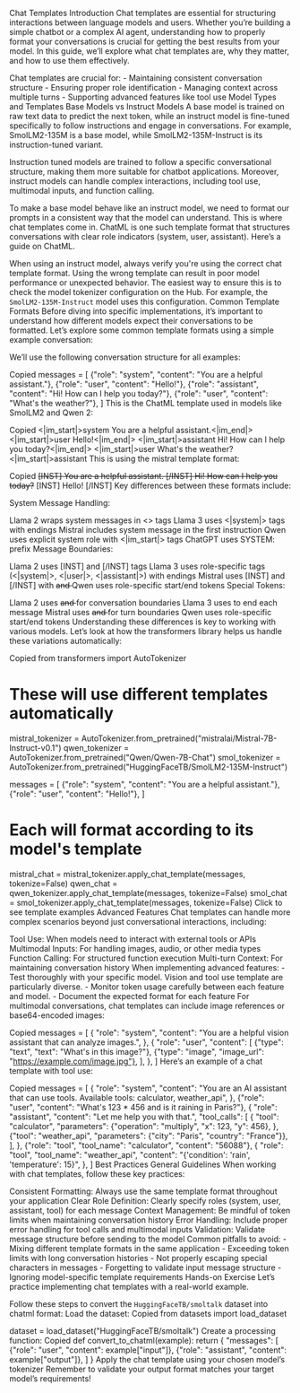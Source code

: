 Chat Templates
Introduction
Chat templates are essential for structuring interactions between language models and users. Whether you’re building a simple chatbot or a complex AI agent, understanding how to properly format your conversations is crucial for getting the best results from your model. In this guide, we’ll explore what chat templates are, why they matter, and how to use them effectively.

Chat templates are crucial for: - Maintaining consistent conversation structure - Ensuring proper role identification - Managing context across multiple turns - Supporting advanced features like tool use
Model Types and Templates
Base Models vs Instruct Models
A base model is trained on raw text data to predict the next token, while an instruct model is fine-tuned specifically to follow instructions and engage in conversations. For example, SmolLM2-135M is a base model, while SmolLM2-135M-Instruct is its instruction-tuned variant.

Instruction tuned models are trained to follow a specific conversational structure, making them more suitable for chatbot applications. Moreover, instruct models can handle complex interactions, including tool use, multimodal inputs, and function calling.

To make a base model behave like an instruct model, we need to format our prompts in a consistent way that the model can understand. This is where chat templates come in. ChatML is one such template format that structures conversations with clear role indicators (system, user, assistant). Here’s a guide on ChatML.

When using an instruct model, always verify you're using the correct chat template format. Using the wrong template can result in poor model performance or unexpected behavior. The easiest way to ensure this is to check the model tokenizer configuration on the Hub. For example, the `SmolLM2-135M-Instruct` model uses this configuration.
Common Template Formats
Before diving into specific implementations, it’s important to understand how different models expect their conversations to be formatted. Let’s explore some common template formats using a simple example conversation:

We’ll use the following conversation structure for all examples:

Copied
messages = [
    {"role": "system", "content": "You are a helpful assistant."},
    {"role": "user", "content": "Hello!"},
    {"role": "assistant", "content": "Hi! How can I help you today?"},
    {"role": "user", "content": "What's the weather?"},
]
This is the ChatML template used in models like SmolLM2 and Qwen 2:

Copied
<|im_start|>system
You are a helpful assistant.<|im_end|>
<|im_start|>user
Hello!<|im_end|>
<|im_start|>assistant
Hi! How can I help you today?<|im_end|>
<|im_start|>user
What's the weather?<|im_start|>assistant
This is using the mistral template format:

Copied
<s>[INST] You are a helpful assistant. [/INST]
Hi! How can I help you today?</s>
[INST] Hello! [/INST]
Key differences between these formats include:

System Message Handling:

Llama 2 wraps system messages in <<SYS>> tags
Llama 3 uses <|system|> tags with </s> endings
Mistral includes system message in the first instruction
Qwen uses explicit system role with <|im_start|> tags
ChatGPT uses SYSTEM: prefix
Message Boundaries:

Llama 2 uses [INST] and [/INST] tags
Llama 3 uses role-specific tags (<|system|>, <|user|>, <|assistant|>) with </s> endings
Mistral uses [INST] and [/INST] with <s> and </s>
Qwen uses role-specific start/end tokens
Special Tokens:

Llama 2 uses <s> and </s> for conversation boundaries
Llama 3 uses </s> to end each message
Mistral uses <s> and </s> for turn boundaries
Qwen uses role-specific start/end tokens
Understanding these differences is key to working with various models. Let’s look at how the transformers library helps us handle these variations automatically:

Copied
from transformers import AutoTokenizer

# These will use different templates automatically
mistral_tokenizer = AutoTokenizer.from_pretrained("mistralai/Mistral-7B-Instruct-v0.1")
qwen_tokenizer = AutoTokenizer.from_pretrained("Qwen/Qwen-7B-Chat")
smol_tokenizer = AutoTokenizer.from_pretrained("HuggingFaceTB/SmolLM2-135M-Instruct")

messages = [
    {"role": "system", "content": "You are a helpful assistant."},
    {"role": "user", "content": "Hello!"},
]

# Each will format according to its model's template
mistral_chat = mistral_tokenizer.apply_chat_template(messages, tokenize=False)
qwen_chat = qwen_tokenizer.apply_chat_template(messages, tokenize=False)
smol_chat = smol_tokenizer.apply_chat_template(messages, tokenize=False)
Click to see template examples
Advanced Features
Chat templates can handle more complex scenarios beyond just conversational interactions, including:

Tool Use: When models need to interact with external tools or APIs
Multimodal Inputs: For handling images, audio, or other media types
Function Calling: For structured function execution
Multi-turn Context: For maintaining conversation history
When implementing advanced features: - Test thoroughly with your specific model. Vision and tool use template are particularly diverse. - Monitor token usage carefully between each feature and model. - Document the expected format for each feature
For multimodal conversations, chat templates can include image references or base64-encoded images:

Copied
messages = [
    {
        "role": "system",
        "content": "You are a helpful vision assistant that can analyze images.",
    },
    {
        "role": "user",
        "content": [
            {"type": "text", "text": "What's in this image?"},
            {"type": "image", "image_url": "https://example.com/image.jpg"},
        ],
    },
]
Here’s an example of a chat template with tool use:

Copied
messages = [
    {
        "role": "system",
        "content": "You are an AI assistant that can use tools. Available tools: calculator, weather_api",
    },
    {"role": "user", "content": "What's 123 * 456 and is it raining in Paris?"},
    {
        "role": "assistant",
        "content": "Let me help you with that.",
        "tool_calls": [
            {
                "tool": "calculator",
                "parameters": {"operation": "multiply", "x": 123, "y": 456},
            },
            {"tool": "weather_api", "parameters": {"city": "Paris", "country": "France"}},
        ],
    },
    {"role": "tool", "tool_name": "calculator", "content": "56088"},
    {
        "role": "tool",
        "tool_name": "weather_api",
        "content": "{'condition': 'rain', 'temperature': 15}",
    },
]
Best Practices
General Guidelines
When working with chat templates, follow these key practices:

Consistent Formatting: Always use the same template format throughout your application
Clear Role Definition: Clearly specify roles (system, user, assistant, tool) for each message
Context Management: Be mindful of token limits when maintaining conversation history
Error Handling: Include proper error handling for tool calls and multimodal inputs
Validation: Validate message structure before sending to the model
Common pitfalls to avoid: - Mixing different template formats in the same application - Exceeding token limits with long conversation histories - Not properly escaping special characters in messages - Forgetting to validate input message structure - Ignoring model-specific template requirements
Hands-on Exercise
Let’s practice implementing chat templates with a real-world example.

Follow these steps to convert the `HuggingFaceTB/smoltalk` dataset into chatml format:
Load the dataset:
Copied
from datasets import load_dataset

dataset = load_dataset("HuggingFaceTB/smoltalk")
Create a processing function:
Copied
def convert_to_chatml(example):
    return {
        "messages": [
            {"role": "user", "content": example["input"]},
            {"role": "assistant", "content": example["output"]},
        ]
    }
Apply the chat template using your chosen model’s tokenizer
Remember to validate your output format matches your target model’s requirements!
